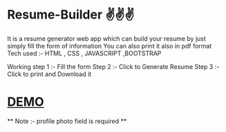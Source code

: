 # Resume-Builder ✌️✌️✌️
It is a resume generator web app which can build your resume by just simply fill the form of information
You can also  print it also in pdf format 
Tech used :- HTML , CSS , JAVASCRIPT ,BOOTSTRAP

Working 
step 1 :- Fill the form 
Step 2 :- Click to Generate Resume
Step 3 :- Click to print and Download it 

# [DEMO](https://rishikavishnoi.github.io/Resume-Builder/)  
** Note :- profile photo field is required **


